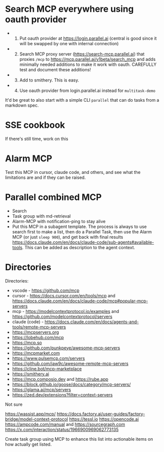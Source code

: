 # Search MCP everywhere using oauth provider

- 1. Put oauth provider at https://login.parallel.ai (central is good since it will be swapped by one with internal connection)
- 2. Search MCP proxy server (https://search-mcp.parallel.ai) that proxies `/mcp` to https://mcp.parallel.ai/v1beta/search_mcp and adds minimally needed additions to make it work with oauth. CAREFULLY test and document these additions!
- 3. Add to smithery. This is easy.
- 4. Use oauth provider from login.parallel.ai instead for `multitask-demo`

It'd be great to also start with a simple CLI `parallel` that can do tasks from a markdown spec.

# SSE cookbook

If there's still time, work on this

# Alarm MCP

Test this MCP in cursor, claude code, and others, and see what the limitations are and if they can be raised.

# Parallel combined MCP

- Search
- Task group with md-retrieval
- Alarm-MCP with notification-ping to stay alive
- Put this MCP in a subagent template. The process is always to use search first to make a list, then do a Parallel Task, then use the Alarm MCP (or just `sleep 900`), and get back with final results https://docs.claude.com/en/docs/claude-code/sub-agents#available-tools. This can be added as description to the agent context.

# Directories

Directories:

- vscode - https://github.com/mcp
- cursor - https://docs.cursor.com/en/tools/mcp and https://docs.claude.com/en/docs/claude-code/mcp#popular-mcp-servers
- mcp - https://modelcontextprotocol.io/examples and https://github.com/modelcontextprotocol/servers
- claude (code) - https://docs.claude.com/en/docs/agents-and-tools/remote-mcp-servers
- https://mcpservers.org
- https://lobehub.com/mcp
- https://mcp.so
- https://github.com/punkpeye/awesome-mcp-servers
- https://mcpmarket.com
- https://www.pulsemcp.com/servers
- https://github.com/jaw9c/awesome-remote-mcp-servers
- https://cline.bot/mcp-marketplace
- https://smithery.ai
- https://mcp.composio.dev and https://rube.app
- https://block.github.io/goose/docs/category/mcp-servers/
- https://glama.ai/mcp/servers
- https://zed.dev/extensions?filter=context-servers

Not sure

https://wassist.app/mcp/
https://docs.factory.ai/user-guides/factory-bridge/model-context-protocol
https://tessl.io
https://opencode.ai
https://ampcode.com/manual and https://sourcegraph.com
https://x.com/interaction/status/1966900969062773135

Create task group using MCP to enhance this list into actionable items on how actually get listed.
